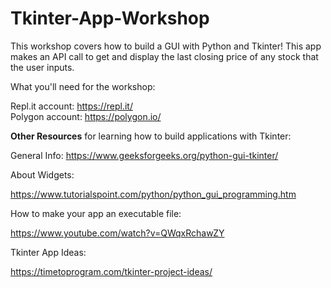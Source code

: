 # Tkinter-App-Workshop

This workshop covers how to build a GUI with Python and Tkinter! This app makes an API call to get and display the last closing price of any stock that the user inputs.

What you'll need for the workshop:

Repl.it account: https://repl.it/   
Polygon account: https://polygon.io/

**Other Resources** for learning how to build applications with Tkinter:

General Info: 
https://www.geeksforgeeks.org/python-gui-tkinter/

About Widgets:

https://www.tutorialspoint.com/python/python_gui_programming.htm

How to make your app an executable file:

https://www.youtube.com/watch?v=QWqxRchawZY

Tkinter App Ideas:

https://timetoprogram.com/tkinter-project-ideas/


